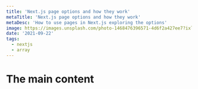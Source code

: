```yaml
---
title: 'Next.js page options and how they work'
metaTitle: 'Next.js page options and how they work'
metaDesc: 'How to use pages in Next.js exploring the options'
image: https://images.unsplash.com/photo-1468476396571-4d6f2a427ee7?ixlib=rb-4.0.3&ixid=MnwxMjA3fDB8MHxjb2xsZWN0aW9uLXBhZ2V8MXxGN0kzXzU0aDFhUXx8ZW58MHx8fHw%3D&auto=format&fit=crop&w=900&q=60
date: '2021-09-22'
tags:
  - nextjs
  - array
---
```


# The main content

